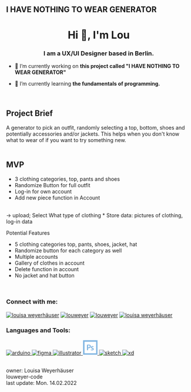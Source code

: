 
I HAVE NOTHING TO WEAR GENERATOR
---------------------
<h1 align="center">Hi 👋, I'm Lou</h1>
<h3 align="center">I am a UX/UI Designer based in Berlin.</h3>

- 🔭 I’m currently working on **this project called "I HAVE NOTHING TO WEAR GENERATOR"**

- 🌱 I’m currently learning **the fundamentals of programming.**


 <br/>

Project Brief
---------------------

 A generator to pick an outfit, randomly selecting a top, bottom, shoes and potentially accessories and/or jackets. This helps when you don't know what to wear of if you want to try something new.
<br/>
<br/>

MVP
------------


 * 3 clothing categories, top, pants and shoes
 * Randomize Button for full outfit
 * Log-in for own account
 * Add new piece function in Account
 <br/>
 -> upload; Select What type of clothing
 * Store data: pictures of clothing, log-in data

Potential Features
* 5 clothing categories top, pants, shoes, jacket, hat
* Randomize button for each category as well
* Multiple accounts
* Gallery of clothes in account
* Delete function in account
* No jacket and hat button

 <br/>

<h3 align="left">Connect with me:</h3>
<p align="left">
<a href="https://linkedin.com/in/louisa weyerhäuser" target="blank"><img align="center" src="https://raw.githubusercontent.com/rahuldkjain/github-profile-readme-generator/master/src/images/icons/Social/linked-in-alt.svg" alt="louisa weyerhäuser" height="30" width="40" /></a>
<a href="https://instagram.com/louweyer" target="blank"><img align="center" src="https://raw.githubusercontent.com/rahuldkjain/github-profile-readme-generator/master/src/images/icons/Social/instagram.svg" alt="louweyer" height="30" width="40" /></a>
<a href="https://dribbble.com/louweyer" target="blank"><img align="center" src="https://raw.githubusercontent.com/rahuldkjain/github-profile-readme-generator/master/src/images/icons/Social/dribbble.svg" alt="louweyer" height="30" width="40" /></a>
<a href="https://www.behance.net/louisa weyerhäuser" target="blank"><img align="center" src="https://raw.githubusercontent.com/rahuldkjain/github-profile-readme-generator/master/src/images/icons/Social/behance.svg" alt="louisa weyerhäuser" height="30" width="40" /></a>
</p>

<h3 align="left">Languages and Tools:</h3>
<p align="left"> <a href="https://www.arduino.cc/" target="_blank" rel="noreferrer"> <img src="https://cdn.worldvectorlogo.com/logos/arduino-1.svg" alt="arduino" width="40" height="40"/> </a> <a href="https://www.figma.com/" target="_blank" rel="noreferrer"> <img src="https://www.vectorlogo.zone/logos/figma/figma-icon.svg" alt="figma" width="40" height="40"/> </a> <a href="https://www.adobe.com/in/products/illustrator.html" target="_blank" rel="noreferrer"> <img src="https://www.vectorlogo.zone/logos/adobe_illustrator/adobe_illustrator-icon.svg" alt="illustrator" width="40" height="40"/> </a> <a href="https://www.photoshop.com/en" target="_blank" rel="noreferrer"> <img src="https://raw.githubusercontent.com/devicons/devicon/master/icons/photoshop/photoshop-line.svg" alt="photoshop" width="40" height="40"/> </a> <a href="https://www.sketch.com/" target="_blank" rel="noreferrer"> <img src="https://www.vectorlogo.zone/logos/sketchapp/sketchapp-icon.svg" alt="sketch" width="40" height="40"/> </a> <a href="https://www.adobe.com/products/xd.html" target="_blank" rel="noreferrer"> <img src="https://cdn.worldvectorlogo.com/logos/adobe-xd.svg" alt="xd" width="40" height="40"/> </a> </p>

<br/>
owner: Louisa Weyerhäuser
<br/>
louweyer-code
<br/>
last update: Mon. 14.02.2022

